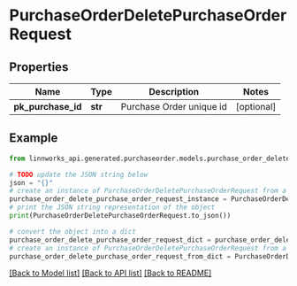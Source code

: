 # PurchaseOrderDeletePurchaseOrderRequest


## Properties

Name | Type | Description | Notes
------------ | ------------- | ------------- | -------------
**pk_purchase_id** | **str** | Purchase Order unique id | [optional] 

## Example

```python
from linnworks_api.generated.purchaseorder.models.purchase_order_delete_purchase_order_request import PurchaseOrderDeletePurchaseOrderRequest

# TODO update the JSON string below
json = "{}"
# create an instance of PurchaseOrderDeletePurchaseOrderRequest from a JSON string
purchase_order_delete_purchase_order_request_instance = PurchaseOrderDeletePurchaseOrderRequest.from_json(json)
# print the JSON string representation of the object
print(PurchaseOrderDeletePurchaseOrderRequest.to_json())

# convert the object into a dict
purchase_order_delete_purchase_order_request_dict = purchase_order_delete_purchase_order_request_instance.to_dict()
# create an instance of PurchaseOrderDeletePurchaseOrderRequest from a dict
purchase_order_delete_purchase_order_request_from_dict = PurchaseOrderDeletePurchaseOrderRequest.from_dict(purchase_order_delete_purchase_order_request_dict)
```
[[Back to Model list]](../README.md#documentation-for-models) [[Back to API list]](../README.md#documentation-for-api-endpoints) [[Back to README]](../README.md)


